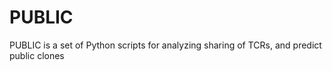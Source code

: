 # PUBLIC
PUBLIC is a set of Python scripts for analyzing sharing of TCRs, and predict public clones
